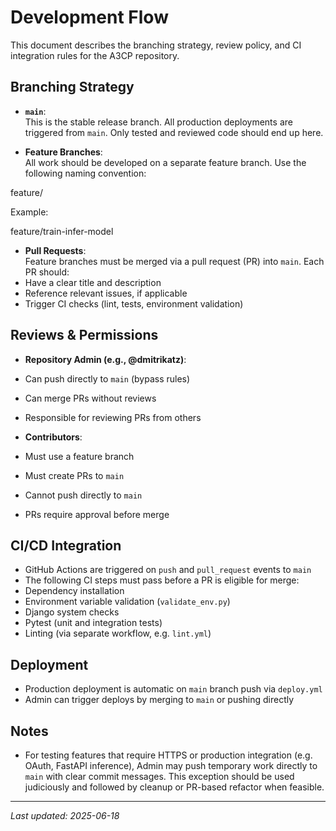 # Development Flow

This document describes the branching strategy, review policy, and CI integration rules for the A3CP repository.

## Branching Strategy

- **`main`**:  
  This is the stable release branch. All production deployments are triggered from `main`. Only tested and reviewed code should end up here.

- **Feature Branches**:  
  All work should be developed on a separate feature branch. Use the following naming convention:

feature/<short-description>

Example:

feature/train-infer-model


- **Pull Requests**:  
Feature branches must be merged via a pull request (PR) into `main`. Each PR should:
- Have a clear title and description
- Reference relevant issues, if applicable
- Trigger CI checks (lint, tests, environment validation)

## Reviews & Permissions

- **Repository Admin (e.g., @dmitrikatz)**:
- Can push directly to `main` (bypass rules)
- Can merge PRs without reviews
- Responsible for reviewing PRs from others

- **Contributors**:
- Must use a feature branch
- Must create PRs to `main`
- Cannot push directly to `main`
- PRs require approval before merge

## CI/CD Integration

- GitHub Actions are triggered on `push` and `pull_request` events to `main`
- The following CI steps must pass before a PR is eligible for merge:
- Dependency installation
- Environment variable validation (`validate_env.py`)
- Django system checks
- Pytest (unit and integration tests)
- Linting (via separate workflow, e.g. `lint.yml`)

## Deployment

- Production deployment is automatic on `main` branch push via `deploy.yml`
- Admin can trigger deploys by merging to `main` or pushing directly

## Notes

- For testing features that require HTTPS or production integration (e.g. OAuth, FastAPI inference), Admin may push temporary work directly to `main` with clear commit messages. This exception should be used judiciously and followed by cleanup or PR-based refactor when feasible.

---

_Last updated: 2025-06-18_
